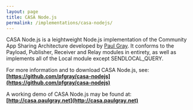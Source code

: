 ```yaml
---
layout: page
title: CASA Node.js
permalink: /implementations/casa-nodejs/
---
```


CASA Node.js is a leightweight Node.js implementation of the Community App Sharing Architecture developed by [Paul Gray](https://github.com/pfgray). It conforms to the Payload, Publisher, Receiver and Relay modules in entirety, as well as implements all of the Local module except SENDLOCAL_QUERY.

For more information and to download CASA Node.js, see:<br/>**[https://github.com/pfgray/casa-nodejs](https://github.com/pfgray/casa-nodejs)**

A working demo of CASA Node.js may be found at:<br/>**[http://casa.paulgray.net](http://casa.paulgray.net)**
